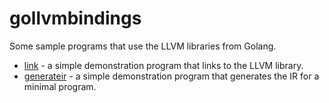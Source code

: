 # gollvmbindings

Some sample programs that use the LLVM libraries from Golang.

-   [link](link/README.md) - a simple demonstration program that links to the
    LLVM library.
-   [generateir](generateir/README.md) - a simple demonstration program that
    generates the IR for a minimal program.
